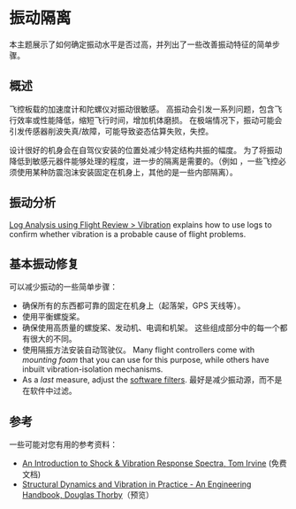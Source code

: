 # 振动隔离

本主题展示了如何确定振动水平是否过高，并列出了一些改善振动特征的简单步骤。

## 概述

飞控板载的加速度计和陀螺仪对振动很敏感。 高振动会引发一系列问题，包含飞行效率或性能降低，缩短飞行时间，增加机体磨损。 在极端情况下，振动可能会引发传感器削波失真/故障，可能导致姿态估算失败，失控。

设计很好的机身会在自驾仪安装的位置处减少特定结构共振的幅度。 为了将振动降低到敏感元器件能够处理的程度，进一步的隔离是需要的。（例如 ，一些飞控必须使用某种防震泡沫安装固定在机身上，其他的是一些内部隔离）。

## 振动分析

[Log Analysis using Flight Review > Vibration](../log/flight_review.md#vibration) explains how to use logs to confirm whether vibration is a probable cause of flight problems.

## 基本振动修复

可以减少振动的一些简单步骤：

- 确保所有的东西都可靠的固定在机身上（起落架，GPS 天线等）。
- 使用平衡螺旋桨。
- 确保使用高质量的螺旋桨、发动机、电调和机架。 这些组成部分中的每一个都有很大的不同。
- 使用隔振方法安装自动驾驶仪。 Many flight controllers come with _mounting foam_ that you can use for this purpose, while others have inbuilt vibration-isolation mechanisms.
- As a _last_ measure, adjust the [software filters](../config_mc/filter_tuning.md). 最好是减少振动源，而不是在软件中过滤。

## 参考

一些可能对您有用的参考资料：

- [An Introduction to Shock & Vibration Response Spectra, Tom Irvine](http://www.vibrationdata.com/tutorials2/srs_intr.pdf) (免费文档)
- [Structural Dynamics and Vibration in Practice - An Engineering Handbook, Douglas Thorby](https://books.google.ch/books?id=PwzDuWDc8AgC&printsec=frontcover)（预览）
